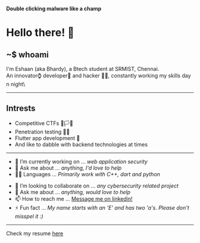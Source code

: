 **Double clicking malware like a champ**
# Hello there! 👋 
## ~$ whoami

I'm Eshaan (aka Bhardy), a Btech student at SRMIST, Chennai.\
An innovator⌚ developer📱 and hacker 👨‍💻, constantly working my skills day n night\

* * *

## Intrests
 * Competitive CTFs 🚩🏳🎌
 * Penetration testing 🐱‍💻
 * Flutter app development 📲
 * And like to dabble with backend technologies at times
 ***
* 🔭 I’m currently working on ... *web application security*
* 💬 Ask me about ... *anything, I'd love to help*
* 👨‍💻 Languages ... *Primarily work with C++, dart and python*
- 👯 I’m looking to collaborate on ... *any cybersecurity related project*
- 💬 Ask me about ... *anything, would love to help*
- 📫 How to reach me ... [Message me on linkedin!](https://www.linkedin.com/in/bhardwajeshaan/)
- ⚡ Fun fact ... *My name starts with an 'E' and has two 'a's. Please don't misspel it :)*
 ***

Check my resume [here](https://drive.google.com/file/d/1t7W7usZHFM8lzunR6vu_69AnfdGt4htz/view?usp=sharing)
